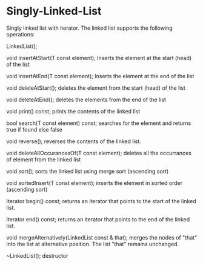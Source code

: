 # Singly-Linked-List
Singly linked list with iterator.
The linked list supports the following operations:

LinkedList();

void insertAtStart(T const element); Inserts the element at the start (head) of the list

void insertAtEnd(T const element);  Inserts the element at the end of the list

void deleteAtStart(); deletes the element from the start (head) of the list 

void deleteAtEnd(); deletes the elements from the end of the list

void print() const; prints the contents of the linked list

bool search(T const element) const; searches for the element and returns true if found else false

void reverse(); reverses the contents of the linked list.

void deleteAllOccurancesOf(T const element); deletes all the occurrances of element from the linked list

void sort(); sorts the linked list using merge sort (ascending sort)

void sortedInsert(T const element); inserts the element in sorted order (ascending sort)

Iterator begin() const; returns an iterator that points to the start of the linked list.

Iterator end() const; returns an iterator that points to the end of the linked list.

void mergeAlternatively(LinkedList<T> const & that); merges the nodes of "that" into the list at alternative position. The list "that" remains unchanged.
  
~LinkedList(); destructor
